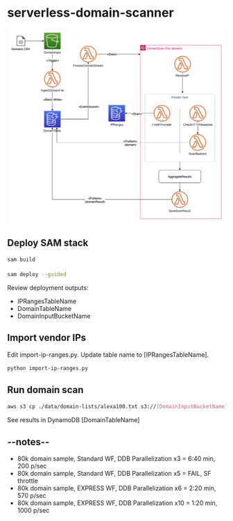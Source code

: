 # serverless-domain-scanner


![alt text](/domainscanner.png)

## Deploy SAM stack

```bash
sam build

sam deploy --guided
```

Review deployment outputs:
* IPRangesTableName
* DomainTableName
* DomainInputBucketName

## Import vendor IPs

Edit import-ip-ranges.py. Update table name to [IPRangesTableName]. 

```bash
python import-ip-ranges.py
```

## Run domain scan

```bash
aws s3 cp ./data/domain-lists/alexa100.txt s3://[DomainInputBucketName]
```

See results in DynamoDB [DomainTableName]


## --notes--

* 80k domain sample, Standard WF, DDB Parallelization x3 = 6:40 min, 200 p/sec
* 80k domain sample, Standard WF, DDB Parallelization x5 = FAIL, SF throttle
* 80k domain sample, EXPRESS WF, DDB Parallelization x6 = 2:20 min, 570 p/sec
* 80k domain sample, EXPRESS WF, DDB Parallelization x10 = 1:20 min, 1000 p/sec

